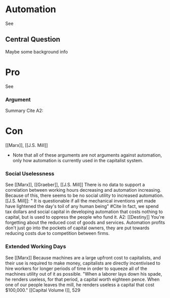 # Automation
See

## Central Question
Maybe some background info

# Pro
See 

### Argument
Summary
	Cite
		A2:

# Con
[[Marx]], [[J.S. Mill]]
- Note that all of these arguments are not arguments against automation, only how automation is currently used in the capitalist system.

### Social Uselessness
See [[Marx]], [[Graeber]], [[J.S. Mill]]
There is no data to support a correlation between working hours decreasing and automation increasing. Because of this, there seems to be no social utility to increased automation.
	[[J.S. Mill]]: " It is questionable if all the mechanical inventions yet made have lightened the day's toil of any human being" #Cite 
In fact, we spend tax dollars and social capital in developing automation that costs nothing to capital, but is used to oppress the people who fund it.
	A2: [[Destiny]] You're forgetting about the reduced cost of goods and services. Automation profits don't just go into the pockets of capital owners, they are put towards reducing costs due to competition between firms.

### Extended Working Days
See [[Marx]]
Because machines are a large upfront cost to capitalists, and their use is required to make money, capitalists are directly incentivised to hire workers for longer periods of time in order to squeeze all of the machines utility out of it as possible.
	"When a laborer lays down his spade, he renders useless, for that period, a capital worth eighteen pence. When one of our people leaves the mill, he renders useless a capital that cost $100,000." [[Capital Volume I]], 529